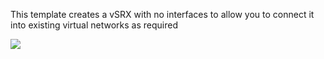 This template creates a vSRX with no interfaces to allow you to connect it into existing virtual networks as required

<a href="https://portal.azure.com/#create/Microsoft.Template/uri/https%3A%2F%2Fraw.githubusercontent.com%2Frstandage%2FvSRX-Azure%2Fmaster%2Fsample-templates%2Fdeploy-vsrx-to-azure%2Fbasicazuredeploy.json" target="_blank">
    <img src="http://azuredeploy.net/deploybutton.png"/>
</a>
